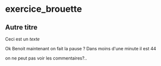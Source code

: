 # exercice_brouette

## Autre titre
Ceci est un *texte*

Ok Benoit maintenant on fait la pause ?
Dans moins d'une minute il est 44

<!-- Sviatlana :  -->

 on ne peut pas voir les commentaires?..